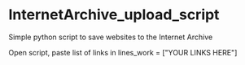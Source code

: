 # InternetArchive_upload_script
Simple python script to save websites to the Internet Archive

Open script, paste list of links in lines_work = ["YOUR LINKS HERE"]
